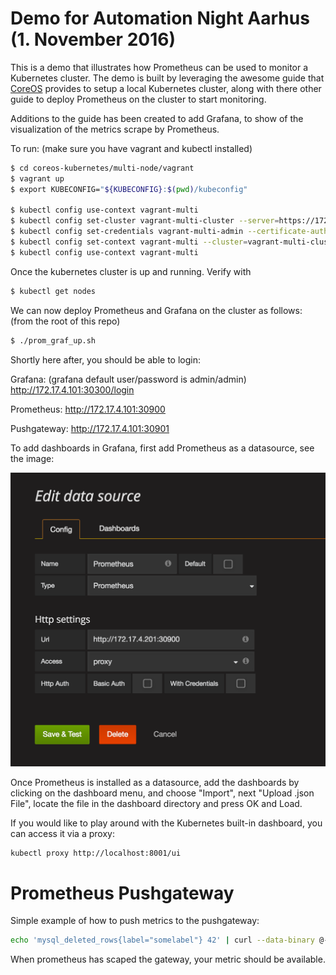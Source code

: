 # Demo for Automation Night Aarhus (1. November 2016)

This is a demo that illustrates how Prometheus can be used to monitor a Kubernetes cluster. The demo is built by leveraging the awesome guide that [CoreOS](https://coreos.com/blog/prometheus-and-kubernetes-up-and-running.html) provides to setup a local Kubernetes cluster, along with there other guide to deploy Prometheus on the cluster to start monitoring.

Additions to the guide has been created to add Grafana, to show of the visualization of the metrics scrape by Prometheus. 


To run: (make sure you have vagrant and kubectl installed)

```bash
$ cd coreos-kubernetes/multi-node/vagrant
$ vagrant up
$ export KUBECONFIG="${KUBECONFIG}:$(pwd)/kubeconfig"

$ kubectl config use-context vagrant-multi
$ kubectl config set-cluster vagrant-multi-cluster --server=https://172.17.4.101:443 --certificate-authority=${PWD}/ssl/ca.pem
$ kubectl config set-credentials vagrant-multi-admin --certificate-authority=${PWD}/ssl/ca.pem --client-key=${PWD}/ssl/admin-key.pem --client-certificate=${PWD}/ssl/admin.pem
$ kubectl config set-context vagrant-multi --cluster=vagrant-multi-cluster --user=vagrant-multi-admin
$ kubectl config use-context vagrant-multi
```

Once the kubernetes cluster is up and running. Verify with

```bash
$ kubectl get nodes
```

We can now deploy Prometheus and Grafana on the cluster as follows: (from the root of this repo)

```bash
$ ./prom_graf_up.sh
```

Shortly here after, you should be able to login:

Grafana: (grafana default user/password is admin/admin)
http://172.17.4.101:30300/login

Prometheus:
http://172.17.4.101:30900

Pushgateway:
http://172.17.4.101:30901


To add dashboards in Grafana, first add Prometheus as a datasource, see the image:

![Prometheus Datasource](https://github.com/kaspernissen/automation_night_demo/blob/master/prometheus_ds.png "How to setup Prometheus Datasource") 

Once Prometheus is installed as a datasource, add the dashboards by clicking on the dashboard menu, and choose "Import", next "Upload .json File", locate the file in the dashboard directory and press OK and Load. 

If you would like to play around with the Kubernetes built-in dashboard, you can access it via a proxy:
```bash
kubectl proxy http://localhost:8001/ui
```

# Prometheus Pushgateway

Simple example of how to push metrics to the pushgateway:

```bash
echo 'mysql_deleted_rows{label="somelabel"} 42' | curl --data-binary @- http://172.17.4.101:30901/metrics/job/cleanup/instance/database
```
When prometheus has scaped the gateway, your metric should be available.